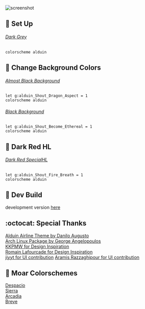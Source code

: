 ![screenshot](https://user-images.githubusercontent.com/11221489/46834965-b52dce80-cd61-11e8-9461-ef54268d295f.png)

:space_invader: Set Up
------

###### [Dark Grey](https://user-images.githubusercontent.com/11221489/33703680-040b8230-dade-11e7-80aa-c7bd37e2cdc1.png)
```VimL
colorscheme alduin
```

:milky_way: Change Background Colors
------

###### [Almost Black Background]()
```VimL
let g:alduin_Shout_Dragon_Aspect = 1
colorscheme alduin 
```

###### [Black Background]()
```VimL
let g:alduin_Shout_Become_Ethereal = 1
colorscheme alduin 
```

:squid:	Dark Red HL
------
###### [Dark Red SpecialHL]()
```VimL
let g:alduin_Shout_Fire_Breath = 1
colorscheme alduin
```

:crescent_moon: Dev Build
----------------------------
development version [here](https://github.com/AlessandroYorba/Alduin/tree/nightly)

:octocat: Special Thanks
-----------------
[Alduin Airline Theme by Danilo Augusto](https://github.com/danilo-augusto)<br>
[Arch Linux Package by George Angelopoulos](https://github.com/lathan)<br>
[KKPMW for Design Inspiration](https://github.com/KKPMW/moonshine-vim)<br>
[Romain Lafourcade for Design Inspiration](https://github.com/romainl/Apprentice)<br>
[jiyyt for UI contribution](https://github.com/jiyyt)
[Aramis Razzaghipour for UI contribution](https://github.com/arzg)

:octopus: Moar Colorschemes
-------
[Despacio](https://github.com/AlessandroYorba/Despacio)<br>
[Sierra](https://github.com/AlessandroYorba/Sierra)<br>
[Arcadia](https://github.com/AlessandroYorba/Arcadia)<br>
[Breve](https://github.com/AlessandroYorba/Breve)<br>
